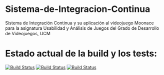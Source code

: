 # Sistema-de-Integracion-Continua
Sistema de Integración Continua y su aplicación al videojuego Moonace para la asignatura Usabilidad y Análisis de Juegos del Grado de Desarrollo de Videojuegos, UCM

# Estado actual de la build y los tests: 
[![Build Status](http://uavwin.westeurope.cloudapp.azure.com/buildStatus/icon?job=Build_MoonAce&style=plastic&subject=Build)](http://uavwin.westeurope.cloudapp.azure.com/view/MoonAce_Pipeline/job/Build_MoonAce/) [![Build Status](http://uavwin.westeurope.cloudapp.azure.com/buildStatus/icon?style=plastic&subject=Unit%20Tests&job=UnitTests)](http://uavwin.westeurope.cloudapp.azure.com/MoonAce_Pipeline/job/UnitTests/) [![Build Status](http://uavwin.westeurope.cloudapp.azure.com/buildStatus/icon?style=plastic&subject=Integration%20Tests&job=IntegrationTests)](http://uavwin.westeurope.cloudapp.azure.com/view/MoonAce_Pipeline/job/IntegrationTests/)
